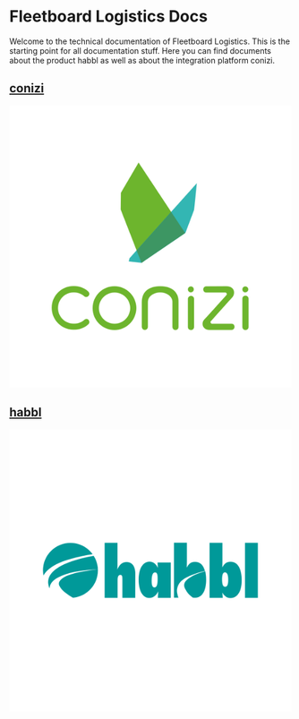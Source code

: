 
# Fleetboard Logistics Docs

Welcome to the technical documentation of Fleetboard Logistics. This is the starting point for all documentation stuff. Here you can find documents about the product habbl as well as about the integration platform conizi.

## [conizi](docs/conizi/index.md)
<p align="center">
   <img src="/img/logo_conizi_circle.svg">
</p>

## [habbl](docs/habbl/index.md)

<p align="center">
   <img src="/img/logo_habbl_circle.svg">
</p>
